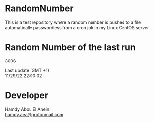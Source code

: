 # RandomNumber    
This is a test repository where a random number is pushed to a file automatically passwordless from a cron job in my Linux CentOS server    
# Random Number of the last run   
3096
      
Last update (GMT +1)    
11/29/22 22:00:02
# Developer    
Hamdy Abou El Anein   
hamdy.aea@protonmail.com
